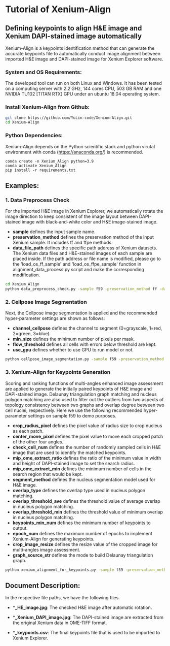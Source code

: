 # Tutorial of Xenium-Align

## Defining keypoints to align H&E image and Xenium DAPI-stained image automatically

Xenium-Align is a keypoints identification method that can generate the accurate keypoints file to automatically conduct image alignment between imported H&E image and DAPI-stained image for Xenium Explorer software.

### System and OS Requirements: 

The developed tool can run on both Linux and Windows. It has been tested on a computing server with 2.2 GHz, 144 cores CPU, 503 GB RAM and one NVIDIA TU102 [TITAN RTX] GPU under an ubuntu 18.04 operating system.

### Install Xenium-Align from Github:

```bash
git clone https://github.com/YuLin-code/Xenium-Align.git
cd Xenium-Align
```

### Python Dependencies: 

Xenium-Align depends on the Python scientific stack and python virutal environment with conda (<https://anaconda.org/>) is recommended.

```shell
conda create -n Xenium_Align python=3.9
conda activate Xenium_Align
pip install -r requirements.txt
```

## Examples:

### 1. Data Preprocess Check

For the imported H&E image in Xenium Explorer, we automatically rotate the image direction to keep consistent of the image layout between DAPI-stained image with black-and-white color and H&E image-stained image. 

- **sample** defines the input sample name.
- **preservation_method** defines the preservation method of the input Xenium sample. It includes ff and ffpe methods.
- **data_file_path** defines the specific path address of Xenium datasets. The Xenium data files and H&E-stained images of each sample are placed inside. If the path address or file name is modified, please go to the 'load_os_ff_sample' and 'load_os_ffpe_sample' function in alignment_data_process.py script and make the corresponding modification.

```bash
cd Xenium_Align
python data_preprocess_check.py -sample f59 -preservation_method ff -data_file_path ../Dataset/
```

### 2. Cellpose Image Segmentation

Next, the Cellpose image segmentation is applied and the recommended hyper-parameter settings are shown as follows:

- **channel_cellpose** defines the channel to segment (0=grayscale, 1=red, 2=green, 3=blue).
- **min_size** defines the minimum number of pixels per mask.
- **flow_threshold** defines all cells with errors below threshold are kept.
- **use_gpu** defines whether to use GPU to run model or not.

```bash
python cellpose_image_segmentation.py -sample f59 -preservation_method ff -data_file_path ../Dataset/ -channel_cellpose 1 -min_size 15 -flow_threshold 0.8
```

### 3. Xenium-Align for Keypoints Generation

Scoring and ranking functions of multi-angles enhanced image assessment are applied to generate the initially paired keypoints of H&E image and DAPI-stained image. Delaunay triangulation graph matching and nucleus polygon matching are also used to filter out the outliers from two aspects of topology consistency between two graphs and overlap degree between two cell nuclei, respectively. Here we use the following recommended hyper-parameter settings on sample f59 to demo purposes.

- **crop_radius_pixel** defines the pixel value of radius size to crop nucleus as each patch.
- **center_move_pixel** defines the pixel value to move each cropped patch of the other four angles.
- **check_cell_num** defines the number of randomly sampled cells in H&E image that are used to identify the matched keypoints.
- **mip_ome_extract_ratio** defines the ratio of the minimum value in width and height of DAPI-stained image to set the search radius.
- **mip_ome_extract_min** defines the minimum number of cells in the search region that would be kept.
- **segment_method** defines the nucleus segmentation model used for H&E image.
- **overlap_type** defines the overlap type used in nucleus polygon matching.
- **overlap_threshold_ave** defines the threshold value of average overlap in nucleus polygon matching.
- **overlap_threshold_min** defines the threshold value of minimum overlap in nucleus polygon matching.
- **keypoints_min_num** defines the minimum number of keypoints to output.
- **epoch_num** defines the maximum number of epochs to implement Xenium-Align for generating keypoints.
- **crop_image_resize** defines the resize value of the cropped image for multi-angles image assessment.
- **graph_source_str** defines the mode to build Delaunay triangulation graph.

```bash
python xenium_alignment_for_keypoints.py -sample f59 -preservation_method ff -data_file_path ../Dataset/ -crop_radius_pixel 400 -center_move_pixel 300 -check_cell_num 100 -mip_ome_extract_ratio 0.125 -mip_ome_extract_min 50 -segment_method cellpose -overlap_type overlap_ave -overlap_threshold_ave 0.9 -keypoints_min_num 15 -epoch_num 30
```

## Document Description:

In the respective file paths, we have the following files.

- ***_HE_image.jpg**:    The checked H&E image after automatic rotation.

- ***_Xenium_DAPI_image.jpg**:    The DAPI-stained image are extracted from the original Xenium data in OME-TIFF format.

- ***_keypoints.csv**:    The final keypoints file that is used to be imported to Xenium Explorer.